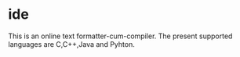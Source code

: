 # ide
This is an online text formatter-cum-compiler.
The present supported languages are C,C++,Java and Pyhton.
